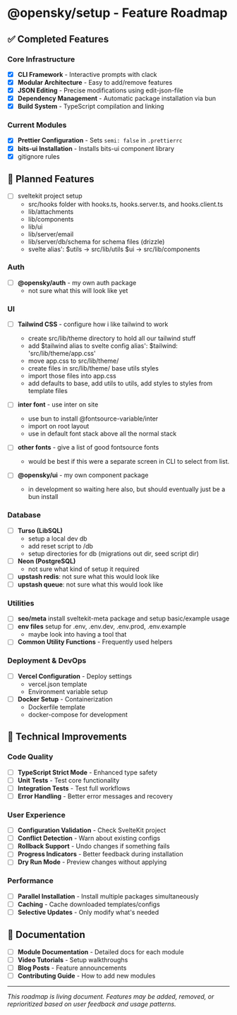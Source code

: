 # @opensky/setup - Feature Roadmap

## ✅ Completed Features

### Core Infrastructure
- [x] **CLI Framework** - Interactive prompts with clack
- [x] **Modular Architecture** - Easy to add/remove features
- [x] **JSON Editing** - Precise modifications using edit-json-file
- [x] **Dependency Management** - Automatic package installation via bun
- [x] **Build System** - TypeScript compilation and linking

### Current Modules
- [x] **Prettier Configuration** - Sets `semi: false` in `.prettierrc`
- [x] **bits-ui Installation** - Installs bits-ui component library
- [X] gitignore rules

## 🚧 Planned Features


- [ ] sveltekit project setup
  - src/hooks folder with hooks.ts, hooks.server.ts, and hooks.client.ts
  - lib/attachments
  - lib/components
  - lib/ui
  - lib/server/email
  - lib/server/db/schema for schema files (drizzle)
  - svelte alias': $utils -> src/lib/utils $ui -> src/lib/components

### Auth
- [ ] **@opensky/auth** - my own auth package
  - not sure what this will look like yet

### UI
- [ ] **Tailwind CSS** - configure how i like tailwind to work
  - create src/lib/theme directory to hold all our tailwind stuff
  - add $tailwind alias to svelte config alias': $tailwind: 'src/lib/theme/app.css'
  - move app.css to src/lib/theme/
  - create files in src/lib/theme/ base utils styles
  - import those files into app.css
  - add defaults to base, add utils to utils, add styles to styles from template files

- [ ] **inter font** - use inter on site
  - use bun to install @fontsource-variable/inter
  - import on root layout
  - use in default font stack above all the normal stack
  
- [ ] **other fonts** - give a list of good fontsource fonts
  - would be best if this were a separate screen in CLI to select from list.
  
- [ ] **@opensky/ui** - my own component package
  - in development so waiting here also, but should eventually just be a bun install

### Database
- [ ] **Turso (LibSQL)**
  - setup a local dev db
  - add reset script to /db
  - setup directories for db (migrations out dir, seed script dir)
- [ ] **Neon (PostgreSQL)** 
  - not sure what kind of setup it required
- [ ] **upstash redis**: not sure what this would look like
- [ ] **upstash queue**: not sure what this would look like

### Utilities
- [ ] **seo/meta** install sveltekit-meta package and setup basic/example usage
- [ ] **env files** setup for .env, .env.dev, .env.prod, .env.example
  - maybe look into having a tool that 
- [ ] **Common Utility Functions** - Frequently used helpers

### Deployment & DevOps
- [ ] **Vercel Configuration** - Deploy settings
  - vercel.json template
  - Environment variable setup
- [ ] **Docker Setup** - Containerization
  - Dockerfile template
  - docker-compose for development

## 🔧 Technical Improvements

### Code Quality
- [ ] **TypeScript Strict Mode** - Enhanced type safety
- [ ] **Unit Tests** - Test core functionality
- [ ] **Integration Tests** - Test full workflows
- [ ] **Error Handling** - Better error messages and recovery

### User Experience
- [ ] **Configuration Validation** - Check SvelteKit project
- [ ] **Conflict Detection** - Warn about existing configs
- [ ] **Rollback Support** - Undo changes if something fails
- [ ] **Progress Indicators** - Better feedback during installation
- [ ] **Dry Run Mode** - Preview changes without applying

### Performance
- [ ] **Parallel Installation** - Install multiple packages simultaneously
- [ ] **Caching** - Cache downloaded templates/configs
- [ ] **Selective Updates** - Only modify what's needed

## 📝 Documentation
- [ ] **Module Documentation** - Detailed docs for each module
- [ ] **Video Tutorials** - Setup walkthroughs
- [ ] **Blog Posts** - Feature announcements
- [ ] **Contributing Guide** - How to add new modules

---

*This roadmap is living document. Features may be added, removed, or reprioritized based on user feedback and usage patterns.*
